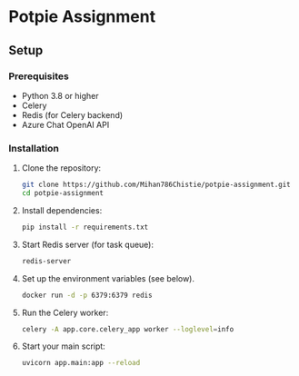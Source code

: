 # Potpie Assignment
## Setup

### Prerequisites

- Python 3.8 or higher
- Celery
- Redis (for Celery backend)
- Azure Chat OpenAI API

### Installation

1. Clone the repository:

    ```bash
    git clone https://github.com/Mihan786Chistie/potpie-assignment.git
    cd potpie-assignment
    ```

2. Install dependencies:

    ```bash
    pip install -r requirements.txt
    ```

3. Start Redis server (for task queue):

    ```bash
    redis-server
    ```

4. Set up the environment variables (see below).

    ```bash
    docker run -d -p 6379:6379 redis
    ```

5. Run the Celery worker:

    ```bash
    celery -A app.core.celery_app worker --loglevel=info
    ```

6. Start your main script:

    ```bash
    uvicorn app.main:app --reload
    ```

